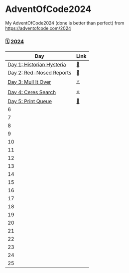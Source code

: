 

# AdventOfCode2024
My AdventOfCode2024 (done is better than perfect) from https://adventofcode.com/2024

### 🗓️ [2024](https://adventofcode.com/2024)

| Day | Link |
|-----|------|
|[Day 1: Historian Hysteria](https://adventofcode.com/2024/day/1)| [🎄](https://github.com/crnlcu/AdventOfCode2024/blob/main/day1/day1.py) | |
|[Day 2: Red-Nosed Reports](https://adventofcode.com/2024/day/2)| [🎁](https://github.com/crnlcu/AdventOfCode2024/blob/main/day2/day2.py) ||
|[Day 3: Mull It Over](https://adventofcode.com/2024/day/3)   | [⭐](https://github.com/crnlcu/AdventOfCode2024/blob/main/day3/day3.py) ||
|[Day 4: Ceres Search](https://adventofcode.com/2024/day/4)   | [⭐](https://github.com/crnlcu/AdventOfCode2024/blob/main/day4/day4.py) | "The Elf looks quizzically at you. Did you misunderstand the assignment?" that gave me GROMACS-vibe||
|[Day 5: Print Queue](https://adventofcode.com/2024/day/5) |  [🎄](https://github.com/crnlcu/AdventOfCode2024/blob/main/day5/day5.py)| |
| 6   |  |
| 7   |  |
| 8  |  |
| 9   |  |
| 10  |  |
| 11  |  |
| 12  |  |
| 13  |  |
| 14 |  |
| 15  |  |
| 16  |  |
| 17  |  |
| 18  |  |
| 19  |  |
| 20  |  |
| 21  |  |
| 22  |  |
| 23  |  |
| 24  |  |
| 25  |  |
